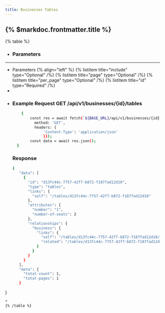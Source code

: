 ```yaml
---
title: Businesses Tables
---
```


## {% $markdoc.frontmatter.title %}

{% table %}
* ### **Parameters**
---
* Parameters {% align="left" %}
  {% listitem title="include" type="Optional" /%}
  {% listitem title="page" type="Optional" /%}
  {% listitem title="per_page" type="Optional" /%}
  {% listitem title="id" type="Required" /%}
*
*
  ### Example Request GET /api/v1/businesses/{id}/tables
  ```bash
      {
          const res = await fetch(`${BASE_URL}/api/v1/businesses/{id}/tables`, {
            method: 'GET',
            headers: {
                'Content-Type': 'application/json'
                }});
          const data = await res.json();
    }
  ```
  ### Response
  ```bash
  {
     "data": [
       {
         "id": "d13fc44c-7757-42f7-b872-f187fad12d10",
         "type": "tables",
         "links": {
           "self": "/tables/d13fc44c-7757-42f7-b872-f187fad12d10"
         },
         "attributes": {
           "number": "1",
           "number-of-seats": 2
         },
         "relationships": {
           "business": {
             "links": {
               "self": "/tables/d13fc44c-7757-42f7-b872-f187fad12d10/relationships/business",
               "related": "/tables/d13fc44c-7757-42f7-b872-f187fad12d10/business"
             }
           }
         }
       }
     ],
     "meta": {
       "total-count": 1,
       "total-pages": 1
     }
}
  ```
*
{% /table %}
